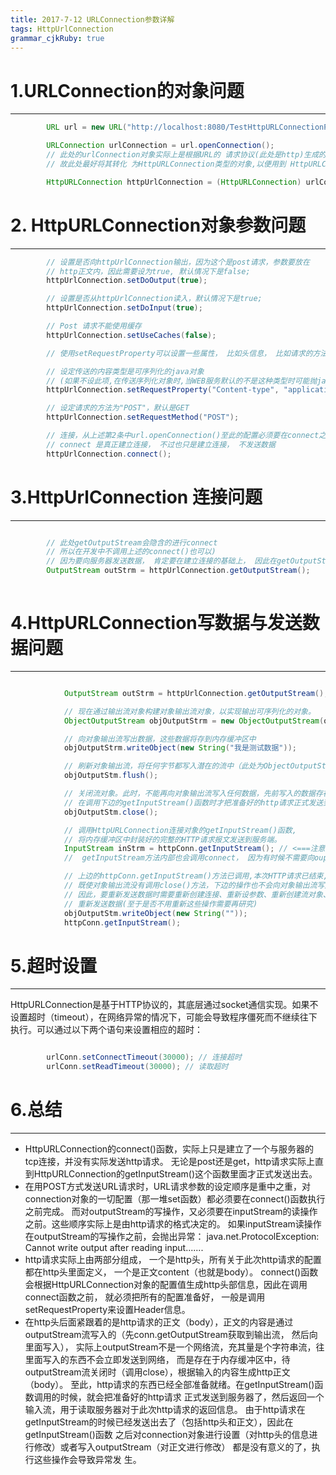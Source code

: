 ```yaml
---
title: 2017-7-12 URLConnection参数详解
tags: HttpUrlConnection
grammar_cjkRuby: true
---
```



# 1.URLConnection的对象问题
---

```java
		URL url = new URL("http://localhost:8080/TestHttpURLConnectionPro/index.jsp"); 

		URLConnection urlConnection = url.openConnection();
		// 此处的urlConnection对象实际上是根据URL的 请求协议(此处是http)生成的URLConnection类的子类HttpURLConnection
		// 故此处最好将其转化 为HttpURLConnection类型的对象,以便用到 HttpURLConnection更多的API.如下: 

		HttpURLConnection httpUrlConnection = (HttpURLConnection) urlConnection; 
```


# 2. HttpURLConnection对象参数问题
---

```java
		// 设置是否向httpUrlConnection输出，因为这个是post请求，参数要放在 
		// http正文内，因此需要设为true, 默认情况下是false; 
		httpUrlConnection.setDoOutput(true); 

		// 设置是否从httpUrlConnection读入，默认情况下是true; 
		httpUrlConnection.setDoInput(true); 

		// Post 请求不能使用缓存 
		httpUrlConnection.setUseCaches(false); 

		// 使用setRequestProperty可以设置一些属性， 比如头信息， 比如请求的方法

		// 设定传送的内容类型是可序列化的java对象 
		// (如果不设此项,在传送序列化对象时,当WEB服务默认的不是这种类型时可能抛java.io.EOFException) 
		httpUrlConnection.setRequestProperty("Content-type", "application/x-java-serialized-object"); 

		// 设定请求的方法为"POST"，默认是GET 
		httpUrlConnection.setRequestMethod("POST"); 

		// 连接，从上述第2条中url.openConnection()至此的配置必须要在connect之前完成， 
		// connect 是真正建立连接， 不过也只是建立连接， 不发送数据
		httpUrlConnection.connect(); 
```


# 3.HttpUrlConnection 连接问题
---

```java

		// 此处getOutputStream会隐含的进行connect
		// 所以在开发中不调用上述的connect()也可以)
		// 因为要向服务器发送数据， 肯定要在建立连接的基础上， 因此在getOutputStream方法内部会调用connect建立连接
		OutputStream outStrm = httpUrlConnection.getOutputStream(); 
		
```

# 4.HttpURLConnection写数据与发送数据问题
---

```java

			OutputStream outStrm = httpUrlConnection.getOutputStream();

			// 现在通过输出流对象构建对象输出流对象，以实现输出可序列化的对象。 
			ObjectOutputStream objOutputStrm = new ObjectOutputStream(outStrm); 

			// 向对象输出流写出数据，这些数据将存到内存缓冲区中 
			objOutputStrm.writeObject(new String("我是测试数据")); 

			// 刷新对象输出流，将任何字节都写入潜在的流中（此处为ObjectOutputStream） 
			objOutputStm.flush(); 

			// 关闭流对象。此时，不能再向对象输出流写入任何数据，先前写入的数据存在于内存缓冲区中, 
			// 在调用下边的getInputStream()函数时才把准备好的http请求正式发送到服务器 
			objOutputStm.close(); 

			// 调用HttpURLConnection连接对象的getInputStream()函数, 
			// 将内存缓冲区中封装好的完整的HTTP请求报文发送到服务端。 
			InputStream inStrm = httpConn.getInputStream(); // <===注意，实际发送请求的代码段就在这里   
			//  getInputStream方法内部也会调用connect， 因为有时候不需要向ouputStream中写入数据， 直接通过URL就可以带参数， 这时直接调用getInputStream就可以保证先建立连接， 然后发送请求， 并且获取返回数据

			// 上边的httpConn.getInputStream()方法已调用,本次HTTP请求已结束,下边向对象输出流的写入数据已无意义， 
			// 既使对象输出流没有调用close()方法，下边的操作也不会向对象输出流写入任何数据. 
			// 因此，要重新发送数据时需要重新创建连接、重新设参数、重新创建流对象、重新写数据、 
			// 重新发送数据(至于是否不用重新这些操作需要再研究) 
			objOutputStm.writeObject(new String("")); 
			httpConn.getInputStream(); 

```

# 5.超时设置
---

HttpURLConnection是基于HTTP协议的，其底层通过socket通信实现。如果不设置超时（timeout），在网络异常的情况下，可能会导致程序僵死而不继续往下执行。可以通过以下两个语句来设置相应的超时：

```java

		urlConn.setConnectTimeout(30000); // 连接超时
		urlConn.setReadTimeout(30000); // 读取超时

```


# 6.总结
---

* HttpURLConnection的connect()函数，实际上只是建立了一个与服务器的tcp连接，并没有实际发送http请求。 无论是post还是get，http请求实际上直到HttpURLConnection的getInputStream()这个函数里面才正式发送出去。 
* 在用POST方式发送URL请求时，URL请求参数的设定顺序是重中之重，对connection对象的一切配置（那一堆set函数）都必须要在connect()函数执行之前完成。
  而对outputStream的写操作，又必须要在inputStream的读操作之前。这些顺序实际上是由http请求的格式决定的。 
  如果inputStream读操作在outputStream的写操作之前，会抛出异常： 
  java.net.ProtocolException: Cannot write output after reading input....... 
*  http请求实际上由两部分组成， 
    一个是http头，所有关于此次http请求的配置都在http头里面定义，  一个是正文content（也就是body）。 
    connect()函数会根据HttpURLConnection对象的配置值生成http头部信息，因此在调用connect函数之前， 就必须把所有的配置准备好， 一般是调用setRequestProperty来设置Header信息。 
* 在http头后面紧跟着的是http请求的正文（body），正文的内容是通过outputStream流写入的（先conn.getOutputStream获取到输出流， 然后向里面写入）， 
  实际上outputStream不是一个网络流，充其量是个字符串流，往里面写入的东西不会立即发送到网络，  而是存在于内存缓冲区中，待outputStream流关闭时（调用close），根据输入的内容生成http正文（body）。 
  至此，http请求的东西已经全部准备就绪。在getInputStream()函数调用的时候，就会把准备好的http请求 正式发送到服务器了，然后返回一个输入流，用于读取服务器对于此次http请求的返回信息。
  由于http请求在getInputStream的时候已经发送出去了（包括http头和正文），因此在getInputStream()函数 之后对connection对象进行设置（对http头的信息进行修改）或者写入outputStream（对正文进行修改） 都是没有意义的了，执行这些操作会导致异常发     生。 




